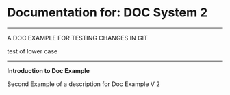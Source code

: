 # Documentation for: DOC System 2

---

A DOC EXAMPLE FOR TESTING CHANGES IN GIT

test of lower case 

---

**Introduction to Doc Example**

Second Example of a description for Doc Example V 2
